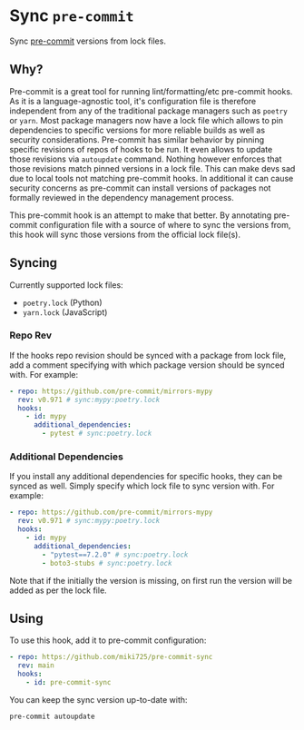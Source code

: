 # Sync `pre-commit`

Sync [pre-commit](https://pre-commit.com/) versions from lock files.

## Why?

Pre-commit is a great tool for running lint/formatting/etc pre-commit
hooks. As it is a language-agnostic tool, it's configuration file is
therefore independent from any of the traditional package managers such
as `poetry` or `yarn`. Most package managers now have a lock file which
allows to pin dependencies to specific versions for more reliable builds
as well as security considerations. Pre-commit has similar behavior by
pinning specific revisions of repos of hooks to be run. It even allows
to update those revisions via `autoupdate` command. Nothing however
enforces that those revisions match pinned versions in a lock file. This
can make devs sad due to local tools not matching pre-commit hooks. In
additional it can cause security concerns as pre-commit can install
versions of packages not formally reviewed in the dependency management
process.

This pre-commit hook is an attempt to make that better. By annotating
pre-commit configuration file with a source of where to sync the
versions from, this hook will sync those versions from the official lock
file(s).

## Syncing

Currently supported lock files:

- `poetry.lock` (Python)
- `yarn.lock` (JavaScript)

### Repo Rev

If the hooks repo revision should be synced with a package from lock
file, add a comment specifying with which package version should be
synced with. For example:

```yaml
- repo: https://github.com/pre-commit/mirrors-mypy
  rev: v0.971 # sync:mypy:poetry.lock
  hooks:
    - id: mypy
      additional_dependencies:
        - pytest # sync:poetry.lock
```

### Additional Dependencies

If you install any additional dependencies for specific hooks,
they can be synced as well. Simply specify which lock file to sync version with.
For example:

```yaml
- repo: https://github.com/pre-commit/mirrors-mypy
  rev: v0.971 # sync:mypy:poetry.lock
  hooks:
    - id: mypy
      additional_dependencies:
        - "pytest==7.2.0" # sync:poetry.lock
        - boto3-stubs # sync:poetry.lock
```

Note that if the initially the version is missing, on first run the version
will be added as per the lock file.

## Using

To use this hook, add it to pre-commit configuration:

```yaml
- repo: https://github.com/miki725/pre-commit-sync
  rev: main
  hooks:
    - id: pre-commit-sync
```

You can keep the sync version up-to-date with:

```sh
pre-commit autoupdate
```
